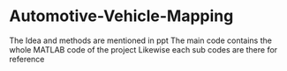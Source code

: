 # Automotive-Vehicle-Mapping
The Idea and methods are mentioned in ppt
The main code contains the whole MATLAB code of the project
Likewise each sub codes are there for reference
